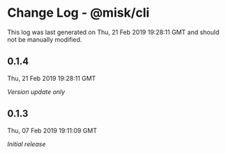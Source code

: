 # Change Log - @misk/cli

This log was last generated on Thu, 21 Feb 2019 19:28:11 GMT and should not be manually modified.

## 0.1.4
Thu, 21 Feb 2019 19:28:11 GMT

*Version update only*

## 0.1.3
Thu, 07 Feb 2019 19:11:09 GMT

*Initial release*

